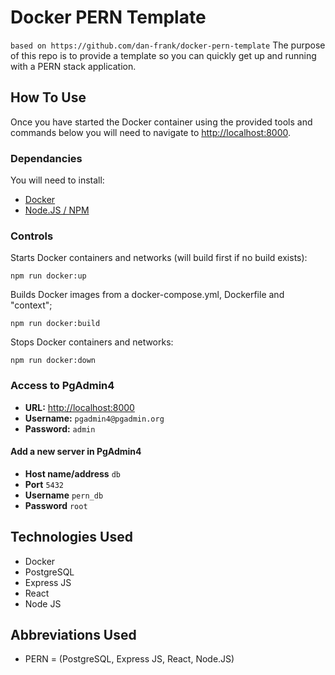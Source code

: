 # Docker PERN Template
`based on https://github.com/dan-frank/docker-pern-template`
The purpose of this repo is to provide a template so you can quickly get up and running with a PERN stack application.

## How To Use

Once you have started the Docker container using the provided tools and commands below you will need to navigate to [http://localhost:8000](http://localhost:8000).

### Dependancies

You will need to install:

- [Docker](https://docs.docker.com/get-docker/)
- [Node.JS / NPM](https://nodejs.org/en/download/)

### Controls

Starts Docker containers and networks (will build first if no build exists):

```
npm run docker:up
```

Builds Docker images from a docker-compose.yml, Dockerfile and "context";

```
npm run docker:build
```

Stops Docker containers and networks:

```
npm run docker:down
```

### Access to PgAdmin4

- **URL:** [http://localhost:8000](http://localhost:8000)
- **Username:** `pgadmin4@pgadmin.org`
- **Password:** `admin`

#### Add a new server in PgAdmin4

- **Host name/address** `db`
- **Port** `5432`
- **Username** `pern_db`
- **Password** `root`

## Technologies Used

- Docker
- PostgreSQL
- Express JS
- React
- Node JS

## Abbreviations Used

- PERN = (PostgreSQL, Express JS, React, Node.JS)
